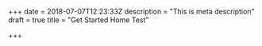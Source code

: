 +++
date = 2018-07-07T12:23:33Z
description = "This is meta description"
draft = true
title = "Get Started Home Test"

+++
